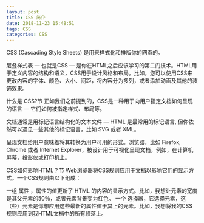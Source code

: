 ```yaml
---
layout: post
title: CSS 简介
date: 2018-11-23 15:48:51
tags: CSS
categories: CSS
---
```


CSS (Cascading Style Sheets) 是用来样式化和排版你的网页的。

层叠样式表 — 也就是CSS — 是你在HTML之后应该学习的第二门技术。HTML用于定义内容的结构和语义，CSS用于设计风格和布局。比如，您可以使用CSS来更改内容的字体、颜色、大小、间距，将内容分为多列，或者添加动画及其他的装饰效果。

什么是 CSS?节
正如我们之前提到的，CSS是一种用于向用户指定文档如何呈现的语言 — 它们如何被指定样式、布局等。

文档通常是用标记语言结构化的文本文件 — HTML 是最常用的标记语言, 但你依然可以遇见一些其他的标记语言，比如 SVG 或者 XML。

呈现文档给用户意味着将其转换为用户可用的形式。浏览器，比如 Firefox, Chrome 或者 Internet Explorer，被设计用于可视化呈现文档，例如，在计算机屏幕，投影仪或打印机上。

CSS如何影响HTML？节
Web浏览器将CSS规则应用于文档以影响它们的显示方式。一个CSS规则由以下组成：

一组 属性 ，属性的值更新了 HTML 的内容的显示方式。比如，我想让元素的宽度是其父元素的50％，或者元素背景变为红色。
一个 选择器，它选择元素，这（些）元素是你想应用这些最新的属性值于其上的元素。比如，我想将我的CSS规则应用到我HTML文档中的所有段落上。